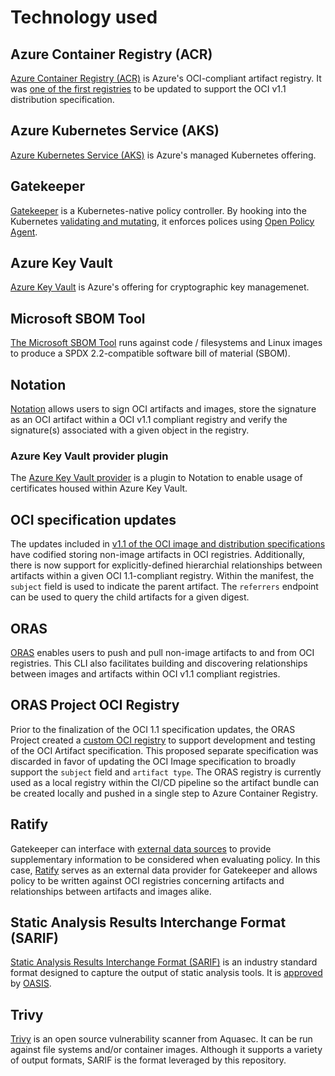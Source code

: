 # Technology used

## Azure Container Registry (ACR)

[Azure Container Registry (ACR)](https://azure.microsoft.com/en-us/products/container-registry/) is Azure's OCI-compliant artifact registry. It was [one of the first registries](https://techcommunity.microsoft.com/t5/apps-on-azure-blog/azure-container-registry-the-first-cloud-registry-to-support-the/ba-p/3708998) to be updated to support the OCI v1.1 distribution specification.

## Azure Kubernetes Service (AKS)

[Azure Kubernetes Service (AKS)](https://azure.microsoft.com/en-us/products/kubernetes-service/) is Azure's managed Kubernetes offering.

## Gatekeeper

[Gatekeeper](https://open-policy-agent.github.io/gatekeeper/website/) is a Kubernetes-native policy controller. By hooking into the Kubernetes [validating and mutating](https://kubernetes.io/docs/reference/access-authn-authz/extensible-admission-controllers/), it enforces polices using [Open Policy Agent](https://www.openpolicyagent.org/).

## Azure Key Vault

[Azure Key Vault](https://azure.microsoft.com/en-us/products/key-vault/) is Azure's offering for cryptographic key managemenet.

## Microsoft SBOM Tool

[The Microsoft SBOM Tool](https://github.com/microsoft/sbom-tool) runs against code / filesystems and Linux images to produce a SPDX 2.2-compatible software bill of material (SBOM).

## Notation

[Notation](https://notaryproject.dev/docs/) allows users to sign OCI artifacts and images, store the signature as an OCI artifact within a OCI v1.1 compliant registry and verify the signature(s) associated with a given object in the registry.

### Azure Key Vault provider plugin

The [Azure Key Vault provider](https://github.com/Azure/notation-azure-kv) is a plugin to Notation to enable usage of certificates housed within Azure Key Vault.

## OCI specification updates

The updates included in [v1.1 of the OCI image and distribution specifications](https://opencontainers.org/posts/blog/2023-07-07-summary-of-upcoming-changes-in-oci-image-and-distribution-specs-v-1-1/) have codified storing non-image artifacts in OCI registries. Additionally, there is now support for explicitly-defined hierarchial relationships between artifacts within a given OCI 1.1-compliant registry. Within the manifest, the `subject` field is used to indicate the parent artifact. The `referrers` endpoint can be used to query the child artifacts for a given digest.

## ORAS

[ORAS](https://oras.land/docs/) enables users to push and pull non-image artifacts to and from OCI registries. This CLI also facilitates building and discovering relationships between images and artifacts within OCI v1.1 compliant registries.

## ORAS Project OCI Registry

Prior to the finalization of the OCI 1.1 specification updates, the ORAS Project created a [custom OCI registry](https://github.com/oras-project/distribution/pkgs/container/registry) to support development and testing of the OCI Artifact specification. This proposed separate specification was discarded in favor of updating the OCI Image specification to broadly support the `subject` field and `artifact type`. The ORAS registry is currently used as a local registry within the CI/CD pipeline so the artifact bundle can be created locally and pushed in a single step to Azure Container Registry.

## Ratify

Gatekeeper can interface with [external data sources](https://open-policy-agent.github.io/gatekeeper/website/docs/externaldata) to provide supplementary information to be considered when evaluating policy. In this case, [Ratify](https://ratify.dev/) serves as an external data provider for Gatekeeper and allows policy to be written against OCI registries concerning artifacts and relationships between artifacts and images alike.

## Static Analysis Results Interchange Format (SARIF)

[Static Analysis Results Interchange Format (SARIF)](https://sarifweb.azurewebsites.net/) is an industry standard format designed to capture the output of static analysis tools. It is [approved](https://www.oasis-open.org/news/announcements/static-analysis-results-interchange-format-sarif-v2-1-0-is-approved-as-an-oasis-s/) by [OASIS](https://www.oasis-open.org/).

## Trivy

[Trivy](https://github.com/aquasecurity/trivy) is an open source vulnerability scanner from Aquasec. It can be run against file systems and/or container images. Although it supports a variety of output formats, SARIF is the format leveraged by this repository.
